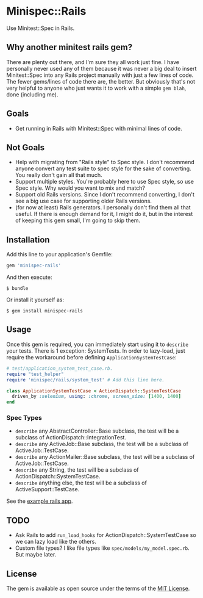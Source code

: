 # Minispec::Rails

Use Minitest::Spec in Rails.

## Why another minitest rails gem?

There are plenty out there, and I'm sure they all work just fine.
I have personally never used any of them because it was never a big deal to insert Minitest::Spec into any Rails project manually with just a few lines of code.
The fewer gems/lines of code there are, the better.
But obviously that's not very helpful to anyone who just wants it to work with a simple `gem blah`, done (including me).

## Goals

* Get running in Rails with Minitest::Spec with minimal lines of code.

## Not Goals

* Help with migrating from "Rails style" to Spec style. I don't recommend anyone convert any test suite to spec style for the sake of converting. You really don't gain all that much.
* Support multiple styles. You're probably here to use Spec style, so use Spec style. Why would you want to mix and match?
* Support old Rails versions. Since I don't recommend converting, I don't see a big use case for supporting older Rails versions.
* (for now at least) Rails generators. I personally don't find them all that useful. If there is enough demand for it, I might do it, but in the interest of keeping this gem small, I'm going to skip them.

## Installation

Add this line to your application's Gemfile:

```ruby
gem 'minispec-rails'
```

And then execute:

    $ bundle

Or install it yourself as:

    $ gem install minispec-rails

## Usage

Once this gem is required, you can immediately start using it to `describe` your tests.
There is 1 exception: SystemTests.
In order to lazy-load, just require the workaround before defining `ApplicationSystemTestCase`:

```ruby
# test/application_system_test_case.rb.
require "test_helper"
require 'minispec/rails/system_test' # Add this line here.

class ApplicationSystemTestCase < ActionDispatch::SystemTestCase
  driven_by :selenium, using: :chrome, screen_size: [1400, 1400]
end
```

### Spec Types

* `describe` any AbstractController::Base subclass, the test will be a subclass of ActionDispatch::IntegrationTest.
* `describe` any ActiveJob::Base subclass, the test will be a subclass of ActiveJob::TestCase.
* `describe` any ActionMailer::Base subclass, the test will be a subclass of ActiveJob::TestCase.
* `describe` any String, the test will be a subclass of ActionDispatch::SystemTestCase.
* `describe` anything else, the test will be a subclass of ActiveSupport::TestCase.

See the [example rails app](https://github.com/ordinaryzelig/minispec-rails-example).

## TODO

* Ask Rails to add `run_load_hooks` for ActionDispatch::SystemTestCase so we can lazy load like the others.
* Custom file types? I like file types like `spec/models/my_model.spec.rb`. But maybe later.

## License

The gem is available as open source under the terms of the [MIT License](http://opensource.org/licenses/MIT).
